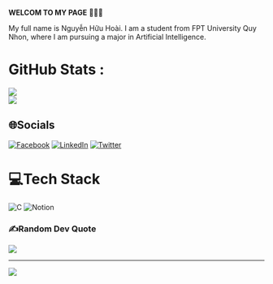 **WELCOM TO MY PAGE** 👋👋👋

My full name is Nguyễn Hữu Hoài. I am a student from FPT University Quy Nhon, where I am pursuing a major in Artificial Intelligence. 

# GitHub Stats :
![](https://github-readme-stats.vercel.app/api?username=Ruby-Hill&theme=radical&hide_border=false&include_all_commits=false&count_private=false)<br/>
![](https://github-readme-streak-stats.herokuapp.com/?user=Ruby-Hill&theme=radical&hide_border=false)<br/>

## 🌐Socials
[![Facebook](https://img.shields.io/badge/Facebook-%231877F2.svg?logo=Facebook&logoColor=white)](https://facebook.com/https://www.facebook.com/rubyhilll/) [![LinkedIn](https://img.shields.io/badge/LinkedIn-%230077B5.svg?logo=linkedin&logoColor=white)](https://linkedin.com/in/https://www.linkedin.com/in/rubyhill/) [![Twitter](https://img.shields.io/badge/Twitter-%231DA1F2.svg?logo=Twitter&logoColor=white)](https://twitter.com/https://twitter.com/rubyhiu) 

# 💻Tech Stack
![C](https://img.shields.io/badge/c-%2300599C.svg?style=plastic&logo=c&logoColor=white) ![Notion](https://img.shields.io/badge/Notion-%23000000.svg?style=plastic&logo=notion&logoColor=white)

### ✍️Random Dev Quote
![](https://quotes-github-readme.vercel.app/api?type=horizontal&theme=radical)

---
[![](https://visitcount.itsvg.in/api?id=Ruby-Hill&icon=0&color=0)](https://visitcount.itsvg.in)
